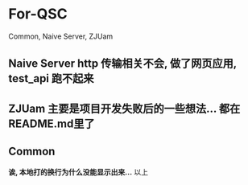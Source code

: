 # For-QSC
Common, Naive Server, ZJUam

## Naive Server http 传输相关不会, 做了网页应用, test_api 跑不起来
## ZJUam 主要是项目开发失败后的一些想法... 都在README.md里了
## Common
**诶, 本地打的换行为什么没能显示出来...**
以上
